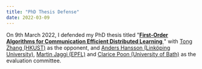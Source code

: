 ```yaml
---
title: "PhD Thesis Defense"
date: 2022-03-09
---
```


On 9th March 2022, I defended my PhD thesis titled "[__First-Order Algorithms for Communication Efficient Distributed Learning__
](http://www.diva-portal.org/smash/record.jsf?pid=diva2%3A1638803&dswid=-2061)" with [Tong Zhang (HKUST)](http://tongzhang-ml.org/) as the opponent, and [Anders Hansson (Linköping University)](https://liu.se/en/employee/andha17), [Martin Jaggi (EPFL)](https://people.epfl.ch/martin.jaggi) and [Clarice Poon (University of Bath)](https://cmhsp2.github.io/) as the evaluation committee.